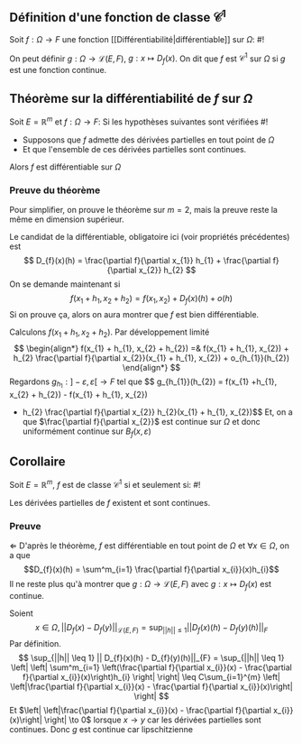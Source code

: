
## Définition d'une fonction de classe $\mathcal C^1$
Soit $f:\Omega \to F$ une fonction [[Différentiabilité|différentiable]] sur $\Omega$: #!

On peut définir $g: \Omega \to \mathcal L(E, F)$, $g: x \mapsto D_{f}(x)$. On dit que $f$ est $\mathcal C^1$ sur $\Omega$ si $g$ est une fonction continue.

## Théorème sur la différentiabilité de $f$ sur $\Omega$
Soit $E = \mathbb{R}^m$ et $f: \Omega \to F$: Si les hypothèses suivantes sont vérifiées #!

- Supposons que $f$ admette des dérivées partielles en tout point de $\Omega$
- Et que l'ensemble de ces dérivées partielles sont continues.

Alors $f$ est différentiable sur $\Omega$

### Preuve du théorème
Pour simplifier, on prouve le théorème sur $m=2$, mais la preuve reste la même en dimension supérieur.

Le candidat de la différentiable, obligatoire ici (voir propriétés précédentes) est
$$
D_{f}(x)(h) = \frac{\partial f}{\partial x_{1}} h_{1} + \frac{\partial f}{\partial x_{2}} h_{2}
$$
On se demande maintenant si
$$
f(x_{1} + h_{1}, x_{2} + h_{2}) = f(x_{1}, x_{2}) + D_{f}(x)(h) + o(h)
$$
Si on prouve ça, alors on aura montrer que $f$ est bien différentiable.

Calculons $f(x_{1} + h_{1}, x_{2} + h_{2})$. Par développement limité
$$
\begin{align*}
f(x_{1} + h_{1}, x_{2} + h_{2}) =& f(x_{1} + h_{1}, x_{2}) + h_{2} \frac{\partial f}{\partial x_{2}}(x_{1} + h_{1}, x_{2}) + o_{h_{1}}(h_{2})
\end{align*}
$$
Regardons $g_{h_{1}}: ]-\varepsilon, \varepsilon[ \to F$ tel que
$$
g_{h_{1}}(h_{2}) = f(x_{1} +h_{1}, x_{2} + h_{2}) - f(x_{1} + h_{1}, x_{2})
 - h_{2} \frac{\partial f}{\partial x_{2}} h_{2}(x_{1} + h_{1}, x_{2})$$
Et, on a que $\frac{\partial f}{\partial x_{2}}$ est continue sur $\Omega$ et donc uniformément continue sur $B_{f}(x, \varepsilon)$


## Corollaire
Soit $E=\mathbb{R}^m$, $f$ est de classe $\mathcal C ^ 1$ si et seulement si: #!

Les dérivées partielles de $f$ existent et sont continues.

### Preuve
$\Leftarrow$ D'après le théorème, $f$ est différentiable en tout point de $\Omega$ et $\forall x \in \Omega$, on a que 
$$D_{f}(x)(h) = \sum^m_{i=1} \frac{\partial f}{\partial x_{i}}(x)h_{i}$$
Il ne reste plus qu'à montrer que $g: \Omega \to \mathcal L(E, F)$ avec $g: x \mapsto D_{f}(x)$ est continue.

Soient $$x \in \Omega, ||D_{f}(x) - D_{f}(y)||_{\mathcal L(E, F)} = \sup_{||h|| \leq 1} || D_{f}(x)(h) - D_{f}(y)(h)||_{F}$$
Par définition.
$$
\sup_{||h|| \leq 1} || D_{f}(x)(h) - D_{f}(y)(h)||_{F} = \sup_{||h|| \leq 1} \left| \left| \sum^m_{i=1} \left(\frac{\partial f}{\partial x_{i}}(x) - \frac{\partial f}{\partial x_{i}}(x)\right)h_{i} \right|  \right| \leq C\sum_{i=1}^{m} \left| \left|\frac{\partial f}{\partial x_{i}}(x) - \frac{\partial f}{\partial x_{i}}(x)\right|  \right|
$$
Et $\left| \left|\frac{\partial f}{\partial x_{i}}(x) - \frac{\partial f}{\partial x_{i}}(x)\right|  \right| \to 0$ lorsque $x \to y$ car les dérivées partielles sont continues.
Donc $g$ est continue car lipschitzienne


